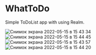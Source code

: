 # WhatToDo
Simple ToDoList app with using Realm.


![Снимок экрана 2022-05-15 в 15 43 34](https://user-images.githubusercontent.com/99859548/168468861-9f43b859-061f-4476-832f-4dd4d83eb75a.png)
![Снимок экрана 2022-05-15 в 15 44 45](https://user-images.githubusercontent.com/99859548/168468863-9fa8ddac-d99b-4315-a1b3-b11fb5fb7e9e.png)
![Снимок экрана 2022-05-15 в 15 43 57](https://user-images.githubusercontent.com/99859548/168468866-0927bfae-830b-4fc0-beff-72826a7c3496.png)
![Снимок экрана 2022-05-15 в 15 44 20](https://user-images.githubusercontent.com/99859548/168468869-82bded33-2e5a-4850-ac2a-a307ff6674c8.png)
